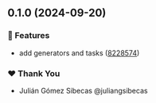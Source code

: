 ## 0.1.0 (2024-09-20)


### 🚀 Features

- add generators and tasks ([8228574](https://github.com/juliangsibecas/nx-solhint/commit/8228574))

### ❤️  Thank You

- Julián Gómez Sibecas @juliangsibecas